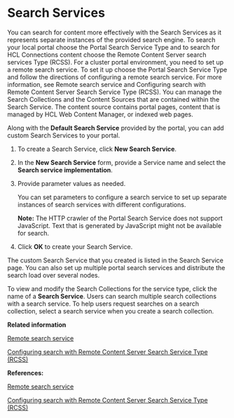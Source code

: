 # Search Services

You can search for content more effectively with the Search Services as it represents separate instances of the provided search engine. To search your local portal choose the Portal Search Service Type and to search for HCL Connections content choose the Remote Content Server search services Type \(RCSS\). For a cluster portal environment, you need to set up a remote search service. To set it up choose the Portal Search Service Type and follow the directions of configuring a remote search service. For more information, see Remote search service and Configuring search with Remote Content Server Search Service Type \(RCSS\). You can manage the Search Collections and the Content Sources that are contained within the Search Service. The content source contains portal pages, content that is managed by HCL Web Content Manager, or indexed web pages.

Along with the **Default Search Service** provided by the portal, you can add custom Search Services to your portal.

1.  To create a Search Service, click **New Search Service**.

2.  In the **New Search Service** form, provide a Service name and select the **Search service implementation**.

3.  Provide parameter values as needed.

    You can set parameters to configure a search service to set up separate instances of search services with different configurations.

    **Note:** The HTTP crawler of the Portal Search Service does not support JavaScript. Text that is generated by JavaScript might not be available for search.

4.  Click **OK** to create your Search Service.


The custom Search Service that you created is listed in the Search Service page. You can also set up multiple portal search services and distribute the search load over several nodes.

To view and modify the Search Collections for the service type, click the name of a **Search Service**. Users can search multiple search collections with a search service. To help users request searches on a search collection, select a search service when you create a search collection.

**Related information**  


[Remote search service](../admin-system/srcusgrmtsrchsrv.md)

[Configuring search with Remote Content Server Search Service Type \(RCSS\)](../connect/connectors_portlets_search_rcss.md)

**References:**  


[Remote search service](../admin-system/srcusgrmtsrchsrv.md)

[Configuring search with Remote Content Server Search Service Type \(RCSS\)](../connect/connectors_portlets_search_rcss.md)

